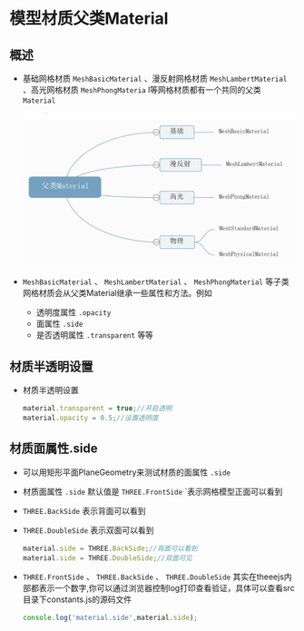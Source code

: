 # 模型材质父类Material

## 概述

+ 基础网格材质 `MeshBasicMaterial` 、漫反射网格材质 `MeshLambertMaterial` 、高光网格材质 `MeshPhongMateria` l等网格材质都有一个共同的父类 `Material`

  ![父类Material](../../images/父类Material.png)

+ `MeshBasicMaterial` 、 `MeshLambertMaterial` 、 `MeshPhongMaterial` 等子类网格材质会从父类Material继承一些属性和方法。例如

  + 透明度属性 `.opacity`
  + 面属性 `.side`
  + 是否透明属性 `.transparent` 等等

## 材质半透明设置

+ 材质半透明设置

  ```js
  material.transparent = true;//开启透明
  material.opacity = 0.5;//设置透明度
  ```

## 材质面属性.side

+ 可以用矩形平面PlaneGeometry来测试材质的面属性 `.side`

+ 材质面属性 `.side` 默认值是 `THREE.FrontSide` `表示网格模型正面可以看到
+ `THREE.BackSide` 表示背面可以看到
+ `THREE.DoubleSide` 表示双面可以看到

  ```js
  material.side = THREE.BackSide;//背面可以看到
  material.side = THREE.DoubleSide;//双面可见
  ```

+ `THREE.FrontSide` 、 `THREE.BackSide` 、 `THREE.DoubleSide` 其实在theeejs内部都表示一个数字,你可以通过浏览器控制log打印查看验证，具体可以查看src目录下constants.js的源码文件

  ```js
  console.log('material.side',material.side);
  ```

